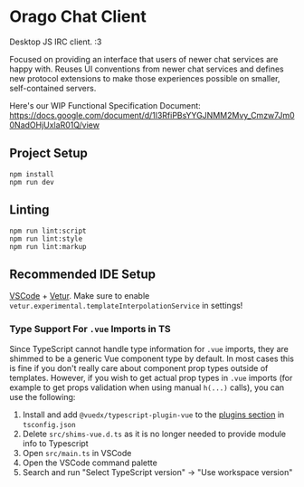 # Orago Chat Client

Desktop JS IRC client. :3

Focused on providing an interface that users of newer chat services are happy with. Reuses UI conventions from newer chat services and defines new protocol extensions to make those experiences possible on smaller, self-contained servers.

Here's our WIP Functional Specification Document: https://docs.google.com/document/d/1l3RfiPBsYYGJNMM2Mvy_Cmzw7Jm00NadOHjUxlaR01Q/view

## Project Setup

```
npm install
npm run dev
```

## Linting

```
npm run lint:script
npm run lint:style
npm run lint:markup
```

## Recommended IDE Setup

[VSCode](https://code.visualstudio.com/) + [Vetur](https://marketplace.visualstudio.com/items?itemName=octref.vetur). Make sure to enable `vetur.experimental.templateInterpolationService` in settings!

### Type Support For `.vue` Imports in TS

Since TypeScript cannot handle type information for `.vue` imports, they are shimmed to be a generic Vue component type by default. In most cases this is fine if you don't really care about component prop types outside of templates. However, if you wish to get actual prop types in `.vue` imports (for example to get props validation when using manual `h(...)` calls), you can use the following:

1. Install and add `@vuedx/typescript-plugin-vue` to the [plugins section](https://www.typescriptlang.org/tsconfig#plugins) in `tsconfig.json`
2. Delete `src/shims-vue.d.ts` as it is no longer needed to provide module info to Typescript
3. Open `src/main.ts` in VSCode
4. Open the VSCode command palette
5. Search and run "Select TypeScript version" -> "Use workspace version"
